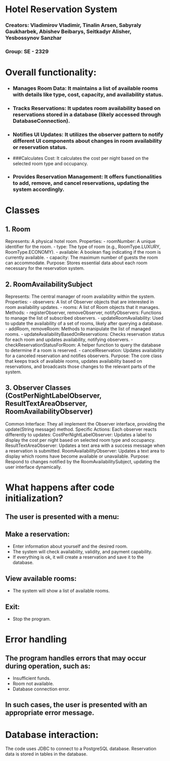 # Hotel Reservation System

### Creators: Vladimirov Vladimir, Tinalin Arsen, Sabyraly Gaukharbek, Abishev Beibarys, Seitkadyr Alisher, Yesbossynov Sanzhar

### Group: SE - 2329

# Overall functionality:

  - ### Manages Room Data: It maintains a list of available rooms with details like type, cost, capacity, and availability status.
  - ### Tracks Reservations: It updates room availability based on reservations stored in a database (likely accessed through DatabaseConnection).
  - ### Notifies UI Updates: It utilizes the observer pattern to notify different UI components about changes in room availability or reservation status.
  - ###Calculates Cost: It calculates the cost per night based on the selected room type and occupancy.
  - ### Provides Reservation Management: It offers functionalities to add, remove, and cancel reservations, updating the system accordingly.


# Classes

## 1. Room

  Represents: A physical hotel room.
  Properties:
    - roomNumber: A unique identifier for the room.
    - type: The type of room (e.g., RoomType.LUXURY, RoomType.ECONOMY).
    - available: A boolean flag indicating if the room is currently available.
    - capacity: The maximum number of guests the room can accommodate.
  Purpose: Stores essential data about each room necessary for the reservation system.

## 2. RoomAvailabilitySubject

  Represents: The central manager of room availability within the system.
  Properties:
    - observers: A list of Observer objects that are interested in room availability updates.
    - rooms: A list of Room objects that it manages.
  Methods:
    - registerObserver, removeObserver, notifyObservers: Functions to manage the list of subscribed observers.
    - updateRoomAvailability: Used to update the availability of a set of rooms, likely after querying a database.
    - addRoom, removeRoom: Methods to manipulate the list of managed rooms.
    - updateAvailabilityBasedOnReservations: Checks reservation status for each room and updates availability, notifying observers.
    - checkReservationStatusForRoom: A helper function to query the database to determine if a room is reserved.
    - cancelReservation: Updates availability for a canceled reservation and notifies observers.
  Purpose: The core class that keeps track of available rooms, updates availability based on reservations, and broadcasts those changes to the relevant parts of the system.

## 3. Observer Classes (CostPerNightLabelObserver, ResultTextAreaObserver, RoomAvailabilityObserver)

  Common Interface: They all implement the Observer interface, providing the update(String message) method.
  Specific Actions: Each observer reacts differently to updates:
  CostPerNightLabelObserver: Updates a label to display the cost per night based on selected room type and occupancy.
  ResultTextAreaObserver: Updates a text area with a success message when a reservation is submitted.
  RoomAvailabilityObserver: Updates a text area to display which rooms have become available or unavailable.
  Purpose: Respond to changes notified by the RoomAvailabilitySubject, updating the user interface dynamically.


# What happens after code initialization?

  ## The user is presented with a menu:
  
  ## Make a reservation:
  
  - Enter information about yourself and the desired room.
  - The system will check availability, validity, and payment capability.
  - If everything is ok, it will create a reservation and save it to the database.
    
  ## View available rooms:
  
  - The system will show a list of available rooms.
    
  ## Exit:
  
  - Stop the program.
  


# Error handling

  ## The program handles errors that may occur during operation, such as:
  
  - Insufficient funds.
  - Room not available.
  - Database connection error.
    
  ## In such cases, the user is presented with an appropriate error message.



# Database interaction:
  The code uses JDBC to connect to a PostgreSQL database.
  Reservation data is stored in tables in the database.
